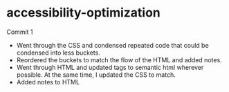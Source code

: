 # accessibility-optimization

Commit 1 
- Went through the CSS and condensed repeated code that could be condensed into less buckets.
- Reordered the buckets to match the flow of the HTML and added notes.
- Went through HTML and updated tags to semantic html wherever possible. At the same time, I updated the CSS to match.
- Added notes to HTML